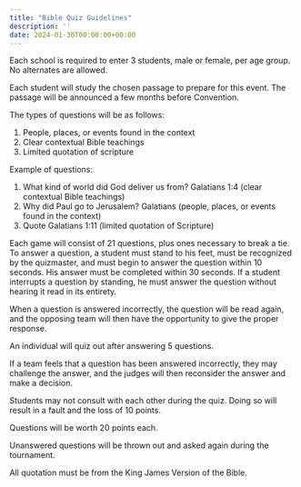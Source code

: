 ```yaml
---
title: "Bible Quiz Guidelines"
description: ''
date: 2024-01-30T00:00:00+00:00
---
```


Each school is required to enter 3 students, male or female, per age group. No alternates are allowed.

Each student will study the chosen passage to prepare for this event. The passage will be announced a few months before Convention.

The types of questions will be as follows:

1. People, places, or events found in the context
2. Clear contextual Bible teachings
3. Limited quotation of scripture 

Example of questions:

1. What kind of world did God deliver us from? Galatians 1:4 (clear contextual Bible teachings)
2. Why did Paul go to Jerusalem? Galatians (people, places, or events found in the context)
3. Quote Galatians 1:11 (limited quotation of Scripture)

Each game will consist of 21 questions, plus ones necessary to break a tie. To answer a question, a student must stand to his feet, must be recognized by the quizmaster, and must begin to answer the question within 10 seconds. His answer must be completed within 30 seconds. If a student interrupts a question by standing, he must answer the question without hearing it read in its entirety.

When a question is answered incorrectly, the question will be read again, and the opposing team will then have the opportunity to give the proper response.

An individual will quiz out after answering 5 questions.

If a team feels that a question has been answered incorrectly, they may challenge the answer, and the judges will then reconsider the answer and make a decision.

Students may not consult with each other during the quiz. Doing so will result in a fault and the loss of 10 points.

Questions will be worth 20 points each.

Unanswered questions will be thrown out and asked again during the tournament.

All quotation must be from the King James Version of the Bible.